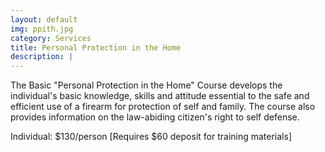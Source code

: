 ```yaml
---
layout: default
img: ppith.jpg
category: Services
title: Personal Protection in the Home
description: |
---
```

The Basic "Personal Protection in the Home" Course develops the individual's basic knowledge, skills and attitude essential to the safe and efficient use of a firearm for protection of self and family. The course also provides information on the law-abiding citizen's right to self defense.    

Individual: $130/person [Requires $60 deposit for training materials]